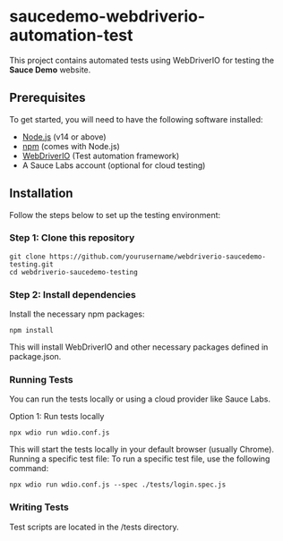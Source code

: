 # saucedemo-webdriverio-automation-test

This project contains automated tests using WebDriverIO for testing the **Sauce Demo** website. 

## Prerequisites

To get started, you will need to have the following software installed:

- [Node.js](https://nodejs.org/en/) (v14 or above)
- [npm](https://www.npmjs.com/) (comes with Node.js)
- [WebDriverIO](https://webdriver.io/) (Test automation framework)
- A Sauce Labs account (optional for cloud testing)

## Installation

Follow the steps below to set up the testing environment:

### Step 1: Clone this repository

```
git clone https://github.com/yourusername/webdriverio-saucedemo-testing.git
cd webdriverio-saucedemo-testing
```
### Step 2: Install dependencies
Install the necessary npm packages:

```
npm install
```
This will install WebDriverIO and other necessary packages defined in package.json.

### Running Tests
You can run the tests locally or using a cloud provider like Sauce Labs.

Option 1: Run tests locally
```
npx wdio run wdio.conf.js
```
This will start the tests locally in your default browser (usually Chrome).
Running a specific test file:
To run a specific test file, use the following command:
```
npx wdio run wdio.conf.js --spec ./tests/login.spec.js
```
### Writing Tests
Test scripts are located in the /tests directory. 


